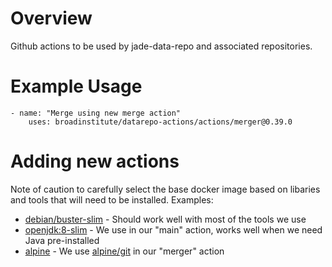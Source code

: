 # Overview

Github actions to be used by jade-data-repo and associated repositories. 

# Example Usage

```
- name: "Merge using new merge action"
    uses: broadinstitute/datarepo-actions/actions/merger@0.39.0
```

# Adding new actions

Note of caution to carefully select the base docker image based on libaries and tools that will need to be installed. 
Examples:
- [debian/buster-slim](https://hub.docker.com/_/debian) - Should work well with most of the tools we use
- [openjdk:8-slim](https://hub.docker.com/_/openjdk) - We use in our "main" action, works well when we need Java pre-installed
- [alpine](https://hub.docker.com/_/alpine) - We use [alpine/git](https://hub.docker.com/r/alpine/git) in our "merger" action
